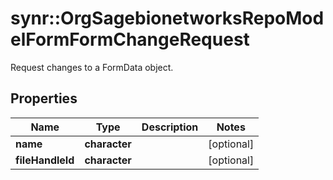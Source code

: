 # synr::OrgSagebionetworksRepoModelFormFormChangeRequest

Request changes to a FormData object.

## Properties
Name | Type | Description | Notes
------------ | ------------- | ------------- | -------------
**name** | **character** |  | [optional] 
**fileHandleId** | **character** |  | [optional] 


